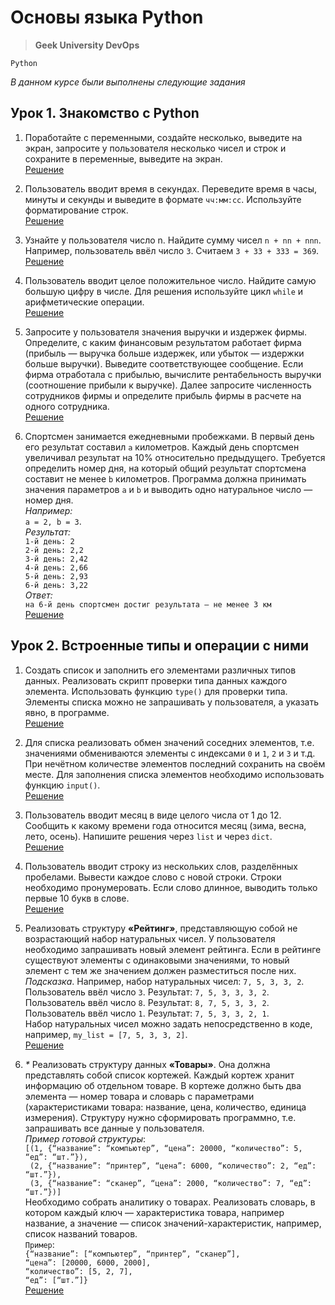 # Основы языка Python
> **Geek University DevOps**

`Python`

_В данном курсе были выполнены следующие задания_


## Урок 1. Знакомство с Python
1. Поработайте с переменными, создайте несколько, выведите на экран, 
запросите у пользователя несколько чисел и строк и сохраните в переменные, выведите на экран.<br>
[Решение](https://github.com/KANovozhilova/Python_Base/blob/main/lesson1/task1.py)

2. Пользователь вводит время в секундах. Переведите время в часы, 
минуты и секунды и выведите в формате `чч:мм:сс`. Используйте форматирование строк.<br>
[Решение](https://github.com/KANovozhilova/Python_Base/blob/main/lesson1/task2.py)

3. Узнайте у пользователя число n. Найдите сумму чисел `n + nn + nnn`. 
Например, пользователь ввёл число `3`. Считаем `3 + 33 + 333 = 369`.<br>
[Решение](https://github.com/KANovozhilova/Python_Base/blob/main/lesson1/task3.py)

4. Пользователь вводит целое положительное число. Найдите самую большую цифру в числе. 
Для решения используйте цикл `while` и арифметические операции.<br>
[Решение](https://github.com/KANovozhilova/Python_Base/blob/main/lesson1/task4.py)

5. Запросите у пользователя значения выручки и издержек фирмы. 
Определите, с каким финансовым результатом работает фирма 
(прибыль — выручка больше издержек, или убыток — издержки больше выручки). 
Выведите соответствующее сообщение. Если фирма отработала с прибылью, вычислите рентабельность 
выручки (соотношение прибыли к выручке). Далее запросите численность сотрудников фирмы и 
определите прибыль фирмы в расчете на одного сотрудника.<br>
[Решение](https://github.com/KANovozhilova/Python_Base/blob/main/lesson1/task5.py)

6. Спортсмен занимается ежедневными пробежками. В первый день его результат составил `a` километров. 
Каждый день спортсмен увеличивал результат на 10% относительно предыдущего. 
Требуется определить номер дня, на который общий результат спортсмена составит не менее `b` километров. 
Программа должна принимать значения параметров `a` и `b` и выводить одно натуральное число — номер дня.<br>
_Например:_<br>
`a = 2, b = 3`.<br>
_Результат:_<br>
`1-й день: 2`<br>
`2-й день: 2,2`<br>
`3-й день: 2,42`<br>
`4-й день: 2,66`<br>
`5-й день: 2,93`<br>
`6-й день: 3,22`<br>
_Ответ:_<br> 
`на 6-й день спортсмен достиг результата — не менее 3 км`<br>
[Решение](https://github.com/KANovozhilova/Python_Base/blob/main/lesson1/task6.py)


## Урок 2. Встроенные типы и операции с ними
1. Создать список и заполнить его элементами различных типов данных. 
Реализовать скрипт проверки типа данных каждого элемента. 
Использовать функцию `type()` для проверки типа. 
Элементы списка можно не запрашивать у пользователя, а указать явно, в программе.<br>
[Решение](https://github.com/KANovozhilova/Python_Base/blob/main/lesson2/task1.py)

2. Для списка реализовать обмен значений соседних элементов, т.е. 
значениями обмениваются элементы с индексами `0` и `1`, `2` и `3` и т.д. 
При нечётном количестве элементов последний сохранить на своём месте. 
Для заполнения списка элементов необходимо использовать функцию `input()`.<br>
[Решение](https://github.com/KANovozhilova/Python_Base/blob/main/lesson2/task2.py)

3. Пользователь вводит месяц в виде целого числа от 1 до 12. 
Сообщить к какому времени года относится месяц (зима, весна, лето, осень). 
Напишите решения через `list` и через `dict`.<br>
[Решение](https://github.com/KANovozhilova/Python_Base/blob/main/lesson2/task3.py)

4. Пользователь вводит строку из нескольких слов, разделённых пробелами. 
Вывести каждое слово с новой строки. Строки необходимо пронумеровать. 
Если слово длинное, выводить только первые 10 букв в слове.<br>
[Решение](https://github.com/KANovozhilova/Python_Base/blob/main/lesson2/task4.py)

5. Реализовать структуру **«Рейтинг»**, представляющую собой не возрастающий набор натуральных чисел. 
У пользователя необходимо запрашивать новый элемент рейтинга. 
Если в рейтинге существуют элементы с одинаковыми значениями, 
то новый элемент с тем же значением должен разместиться после них.<br>
_Подсказка_. Например, набор натуральных чисел: `7, 5, 3, 3, 2`.<br>
Пользователь ввёл число `3`. Результат: `7, 5, 3, 3, 3, 2`.<br>
Пользователь ввёл число `8`. Результат: `8, 7, 5, 3, 3, 2`.<br>
Пользователь ввёл число `1`. Результат: `7, 5, 3, 3, 2, 1`.<br>
Набор натуральных чисел можно задать непосредственно в коде, например, `my_list = [7, 5, 3, 3, 2]`.<br>
[Решение](https://github.com/KANovozhilova/Python_Base/blob/main/lesson2/task5.py)

6. _*_ Реализовать структуру данных **«Товары»**. Она должна представлять собой список кортежей. 
Каждый кортеж хранит информацию об отдельном товаре. 
В кортеже должно быть два элемента — номер товара и словарь с параметрами 
(характеристиками товара: название, цена, количество, единица измерения). 
Структуру нужно сформировать программно, т.е. запрашивать все данные у пользователя.<br>
_Пример готовой структуры_:<br>
`[(1, {“название”: “компьютер”, “цена”: 20000, “количество”: 5, “eд”: “шт.”}),`<br>
` (2, {“название”: “принтер”, “цена”: 6000, “количество”: 2, “eд”: “шт.”}),`<br>
` (3, {“название”: “сканер”, “цена”: 2000, “количество”: 7, “eд”: “шт.”})]`<br>
Необходимо собрать аналитику о товарах. 
Реализовать словарь, в котором каждый ключ — характеристика товара, например название, 
а значение — список значений-характеристик, например, список названий товаров.<br>
`Пример`:<br>
`{“название”: [“компьютер”, “принтер”, “сканер”],`<br>
`“цена”: [20000, 6000, 2000],`<br>
`“количество”: [5, 2, 7],`<br>
`“ед”: [“шт.”]}`<br>
[Решение](https://github.com/KANovozhilova/Python_Base/blob/main/lesson2/task6.py)
